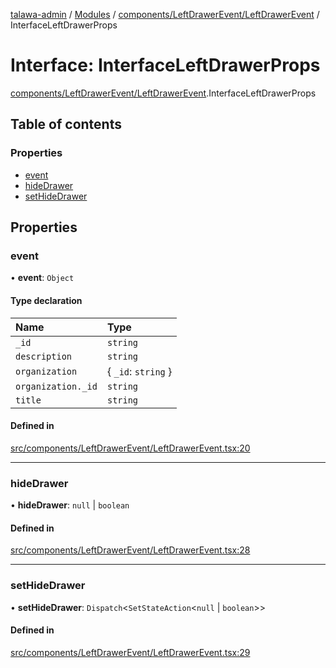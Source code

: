 [talawa-admin](../README.md) / [Modules](../modules.md) / [components/LeftDrawerEvent/LeftDrawerEvent](../modules/components_LeftDrawerEvent_LeftDrawerEvent.md) / InterfaceLeftDrawerProps

# Interface: InterfaceLeftDrawerProps

[components/LeftDrawerEvent/LeftDrawerEvent](../modules/components_LeftDrawerEvent_LeftDrawerEvent.md).InterfaceLeftDrawerProps

## Table of contents

### Properties

- [event](components_LeftDrawerEvent_LeftDrawerEvent.InterfaceLeftDrawerProps.md#event)
- [hideDrawer](components_LeftDrawerEvent_LeftDrawerEvent.InterfaceLeftDrawerProps.md#hidedrawer)
- [setHideDrawer](components_LeftDrawerEvent_LeftDrawerEvent.InterfaceLeftDrawerProps.md#sethidedrawer)

## Properties

### event

• **event**: `Object`

#### Type declaration

| Name | Type |
| :------ | :------ |
| `_id` | `string` |
| `description` | `string` |
| `organization` | \{ `_id`: `string`  \} |
| `organization._id` | `string` |
| `title` | `string` |

#### Defined in

[src/components/LeftDrawerEvent/LeftDrawerEvent.tsx:20](https://github.com/AdityaRaimec22/talawa-admin/blob/234b10f/src/components/LeftDrawerEvent/LeftDrawerEvent.tsx#L20)

___

### hideDrawer

• **hideDrawer**: ``null`` \| `boolean`

#### Defined in

[src/components/LeftDrawerEvent/LeftDrawerEvent.tsx:28](https://github.com/AdityaRaimec22/talawa-admin/blob/234b10f/src/components/LeftDrawerEvent/LeftDrawerEvent.tsx#L28)

___

### setHideDrawer

• **setHideDrawer**: `Dispatch`\<`SetStateAction`\<``null`` \| `boolean`\>\>

#### Defined in

[src/components/LeftDrawerEvent/LeftDrawerEvent.tsx:29](https://github.com/AdityaRaimec22/talawa-admin/blob/234b10f/src/components/LeftDrawerEvent/LeftDrawerEvent.tsx#L29)

